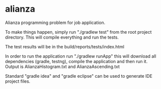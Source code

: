 alianza
=======

Alianza programming problem for job application.

To make things happen, simply run "./gradlew test" from the root project directory. This will compile everything and run the tests.

The test results will be in the build/reports/tests/index.html

In order to run the application run "./gradlew runApp" this will download all dependencies (gradle, testng), compile the
application and then run it. Output is AlianzaHistogram.txt and AlianzaAscending.txt

Standard "gradle idea" and "gradle eclipse" can be used to generate IDE project files.
